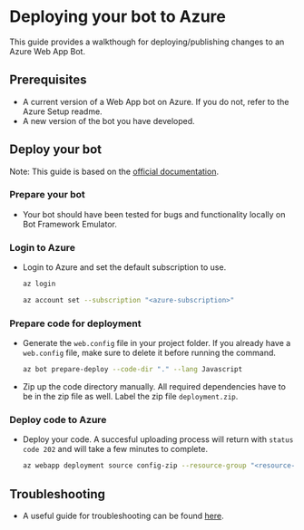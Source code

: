# Deploying your bot to Azure

This guide provides a walkthough for deploying/publishing changes to an Azure Web App Bot.

## Prerequisites

- A current version of a Web App bot on Azure. If you do not, refer to the Azure Setup readme.
- A new version of the bot you have developed.

## Deploy your bot

Note: This guide is based on the [official documentation](https://docs.microsoft.com/en-us/azure/bot-service/bot-builder-deploy-az-cli?view=azure-bot-service-4.0&tabs=javascript).

### Prepare your bot

- Your bot should have been tested for bugs and functionality locally on Bot Framework Emulator.

### Login to Azure

- Login to Azure and set the default subscription to use.

	```bash
	az login
	```

	```bash
    az account set --subscription "<azure-subscription>"
    ```

### Prepare code for deployment

- Generate the `web.config` file in your project folder. If you already have a `web.config` file, make sure to delete it before running the command.

	```bash
	az bot prepare-deploy --code-dir "." --lang Javascript
	```

- Zip up the code directory manually. All required dependencies have to be in the zip file as well. Label the zip file `deployment.zip`.

### Deploy code to Azure

- Deploy your code. A succesful uploading process will return with `status code 202` and will take a few minutes to complete.

	```bash
	az webapp deployment source config-zip --resource-group "<resource-group-name>" --name "<name-of-web-app>" --src <deployment-zip-path>
	```

## Troubleshooting

- A useful guide for troubleshooting can be found [here](https://docs.microsoft.com/en-us/azure/bot-service/bot-service-troubleshoot-bot-configuration?view=azure-bot-service-4.0).
